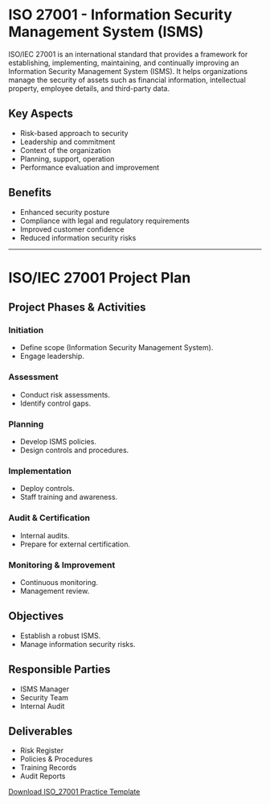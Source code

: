 # ISO 27001 - Information Security Management System (ISMS)

ISO/IEC 27001 is an international standard that provides a framework for establishing, implementing, maintaining, and continually improving an Information Security Management System (ISMS). It helps organizations manage the security of assets such as financial information, intellectual property, employee details, and third-party data.

## Key Aspects
- Risk-based approach to security
- Leadership and commitment
- Context of the organization
- Planning, support, operation
- Performance evaluation and improvement

## Benefits
- Enhanced security posture
- Compliance with legal and regulatory requirements
- Improved customer confidence
- Reduced information security risks

---

# ISO/IEC 27001 Project Plan

## Project Phases & Activities

### Initiation
- Define scope (Information Security Management System).
- Engage leadership.

### Assessment
- Conduct risk assessments.
- Identify control gaps.

### Planning
- Develop ISMS policies.
- Design controls and procedures.

### Implementation
- Deploy controls.
- Staff training and awareness.

### Audit & Certification
- Internal audits.
- Prepare for external certification.

### Monitoring & Improvement
- Continuous monitoring.
- Management review.

## Objectives
- Establish a robust ISMS.
- Manage information security risks.

## Responsible Parties
- ISMS Manager
- Security Team
- Internal Audit

## Deliverables
- Risk Register
- Policies & Procedures
- Training Records
- Audit Reports

[Download ISO_27001 Practice Template](https://github.com/agustus9/grc-portfolio/blob/main/financial-regulations/ISO_IEC_27001_Practice_Template.xlsx)
